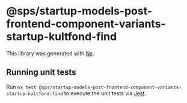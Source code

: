 # @sps/startup-models-post-frontend-component-variants-startup-kultfond-find

This library was generated with [Nx](https://nx.dev).

## Running unit tests

Run `nx test @sps/startup-models-post-frontend-component-variants-startup-kultfond-find` to execute the unit tests via [Jest](https://jestjs.io).
